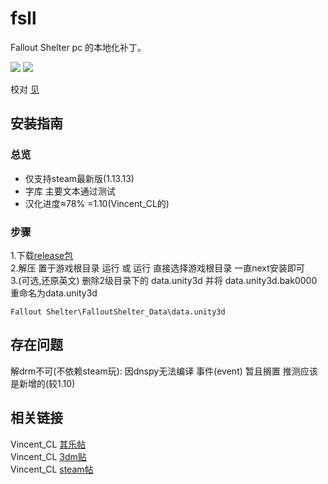# fsll
Fallout Shelter pc 的本地化补丁。<br>

[![](https://img.shields.io/badge/release-v0.78b2-98c6f4?style=flat.svg)](https://github.com/mkitto/fsll/releases/tag/v0.78_b2)
![](https://img.shields.io/github/last-commit/mkitto/fsll?style=flat)

校对 [见](https://github.com/mkitto/fsll/tree/development/resources/sc)

## 安装指南

### 总览
* 仅支持steam最新版(1.13.13) <br>
* 字库 主要文本通过测试 <br>
* 汉化进度≈78% =1.10(Vincent_CL的) <br>

### 步骤

1.下载[release包](https://github.com/mkitto/fsll/releases) <br> 
2.解压 置于游戏根目录 运行 或 运行 直接选择游戏根目录 一直next安装即可<br>
3.(可选,还原英文) 删除2级目录下的 data.unity3d 并将 data.unity3d.bak0000 重命名为data.unity3d <br>
```
Fallout Shelter\FalloutShelter_Data\data.unity3d
```

## 存在问题
解drm不可(不依赖steam玩): 因dnspy无法编译 事件(event) 暂且搁置 推测应该是新增的(较1.10)

## 相关链接
Vincent_CL [其乐帖](https://keylol.com/t242557-1-1) <br>
Vincent_CL [3dm贴](https://bbs.3dmgame.com/forum.php?mod=viewthread&tid=5507287) <br>
Vincent_CL [steam帖](https://steamcommunity.com/id/vincl/recommended/588430/) <br>


